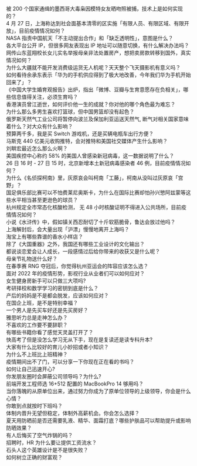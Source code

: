 被 200 个国家通缉的墨西哥大毒枭因模特女友晒吻照被捕，技术上是如何实现的？  
4 月 27 日，上海称达到社会面基本清零的区实施「有限人员、有限区域、有限开放」，目前疫情情况如何？  
NASA 指责中国航天「不主动提出合作」和「缺乏透明性」，意图是什么？  
各大平台公开 IP，但很多网友表现出 IP 地址可以随意切换，有什么解决办法吗？  
网传山东蓝翔校长女儿实名举报母亲非法处置房产，想把卖房款转移到国外，真实情况如何？  
为什么大疆就不能开发消费级运货无人机呢？天天整个飞天摄影机有意义吗？  
如何看待余承东表示「华为的手机供应得到了极大地改善，今年我们华为手机开始回来了」？  
《中国大学生婚育观报告》出炉，指出「微博、豆瓣与生育意愿存在负相关」，哪些信息值得关注，必须生育吗？  
香港演员曾江逝世，如何评价他一生的成就？你对他的哪个角色最为难忘？  
为什么那么多男生喜欢打篮球，但中国男篮却没有起色？  
俄罗斯天然气工业公司将暂停向波兰及保加利亚运送天然气, 断气对相关国家意味着什么？对大众有什么影响？  
预算两千多，我是买 Switch 游戏机，还是买辆电瓶车出行方便？  
马斯克 440 亿美元收购推特，会对推特和美国社交媒体产生什么影响？  
刘畊宏最近怎么那么火啊？  
美国疾控中心称约 58% 的美国人曾感染新冠病毒，这一数据说明了什么？  
26 日 16 时 - 27 日 15 时，北京新增本土新冠病毒感染者 46 例，目前疫情情况如何？  
为什么《名侦探柯南》里，灰原哀会叫柯南「工藤」，柯南从没叫过灰原哀「宫野」？  
国足俱乐部比赛可以不怕费莱尼奥斯卡，为什么在国际比赛却怕孙兴慜阿兹蒙等这些水平相当甚至更逊色的球员？  
杭州规定全市常态化核酸检测， 无 48 小时核酸证明不得进入公共场所，目前疫情情况如何？  
小说《水浒传》中，假如镇关西忍耐切了十斤软筋脆骨，鲁达会放过他吗？  
上海解封后，会大量出现「沪漂」慢慢地离开上海吗？  
淘宝上有哪些靠谱的香水小样店？  
除了《大国重器》之外，我国还有哪些工业设计的文化输出？  
都说谈恋爱会让人成长，一段感情过后给你带来的收获又是什么呢？  
母亲节礼物送什么好？  
在春季赛 RNG 夺冠后，你觉得杭州亚运会的阵容应该怎么选？  
面对 2022 年的疫情形势，影视行业从业者们可以如何应对？  
女生健身房新手可以只做三大项吗?  
考研择校和数学学习的密钥到底是什么？  
产后的妈妈是不是都会脱发，应该如何应对？  
在国企上班，是不是特别幸福？  
一个男人是先买车好还是先买房好？  
雅思听力总是走神怎么办？  
不喜欢的工作要不要辞职？  
有哪些书籍你看了感觉天灵盖打开了？  
快高考了但是没怎么学习无从下手，现在是复读还是读专科升本?  
大家有什么比较好的育儿小妙招或者小知识？  
为什么不上班比上班精神？  
疫情期间出不了门，可以分享一下你现在正在看的书吗？  
如何让自己迅速开心?  
你发朋友圈时会屏蔽公司领导吗？为什么?  
前端开发工程师选 16+512 配置的 MacBookPro 14 够用吗？  
当你落魄的从原单位出来，通过努力你成为了原单位领导的上级领导，你会是什么心情？  
你敢到点就按时下班吗？  
体制内晋升无望但稳定，体制外高薪机会。你会怎么选择？  
夏天用防晒前是否还需要乳液、精华、面霜打底？哪些护肤品可以帮助提升或影响防晒效果？  
有人后悔买了空气炸锅的吗？  
招聘时，HR 为什么要让提供工资流水？  
石头人这个英雄设计是不是很失败？  
如何树立正确的财富观？  
